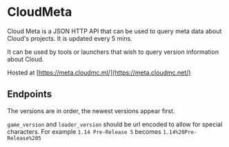 # CloudMeta

Cloud Meta is a JSON HTTP API that can be used to query meta data about Cloud's projects. It is updated every 5 mins.

It can be used by tools or launchers that wish to query version information about Cloud.

Hosted at [https://meta.cloudmc.ml/](https://meta.cloudmc.net/)

## Endpoints

The versions are in order, the newest versions appear first.

`game_version` and `loader_version` should be url encoded to allow for special characters. For example `1.14 Pre-Release 5` becomes `1.14%20Pre-Release%205`
